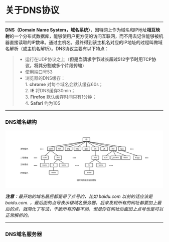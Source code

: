 # 关于DNS协议

------

**DNS（Domain Name System，域名系统）**，因特网上作为域名和IP地址**相互映射**的一个分布式数据库，能够使用户更方便的访问互联网，而不用去记住能够被机器直接读取的IP数串。通过主机名，最终得到该主机名对应的IP地址的过程叫做域名解析（或主机名解析）。DNS协议主要有以下特点：

> * 运行在UDP协议之上（**但是当请求字节过长超过512字节时用TCP协议，将其分割成多个片段传输**）
> * 使用端口号53
> * 浏览器的DNS缓存：  
    1. **chrome** 对每个域名会默认缓存60s；  
    2. **IE** 将DNS缓存30min；  
    3. **Firefox** 默认缓存时间只有1分钟；  
    4. **Safari** 约为10S  

------
### DNS域名结构

![DNS域名分层图](.\images\dns.png)

***注意**：最开始的域名最后都是带了点号的，比如 baidu.com 以前的话应该是 baidu.com. ，最后面的点号表示根域名服务器，后来发现所有的网址都要加上最后的点，就简化了写法，干脆所有的都不加，但是你在网址后面加上点号也是可以正常解析的。*

------
### DNS域名服务器
> 